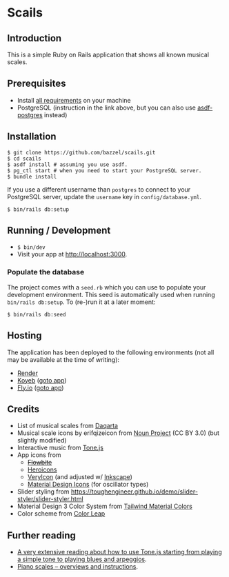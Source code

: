 # Scails

## Introduction

This is a simple Ruby on Rails application that shows all known musical scales.

## Prerequisites

- Install [all requirements](https://gorails.com/setup/macos/14-sonoma) on your machine
- PostgreSQL (instruction in the link above, but you can also use [asdf-postgres](https://github.com/smashedtoatoms/asdf-postgres) instead)

## Installation

```
$ git clone https://github.com/bazzel/scails.git
$ cd scails
$ asdf install # assuming you use asdf.
$ pg_ctl start # when you need to start your PostgreSQL server.
$ bundle install
```

If you use a different username than `postgres` to connect to your PostgreSQL server, update the `username` key in `config/database.yml`.

```
$ bin/rails db:setup
```

## Running / Development

- `$ bin/dev`
- Visit your app at [http://localhost:3000](http://localhost:3000).

### Populate the database

The project comes with a `seed.rb` which you can use to populate your development environment. This seed is automatically used when running `bin/rails db:setup`. To (re-)run it at a later moment:

`$ bin/rails db:seed`

## Hosting

The application has been deployed to the following environments (not all may be available at the time of writing):

- [Render](https://render.com/)
- [Koyeb](https://www.koyeb.com/) ([goto app](https://injured-ophelie-patrickbaselier.koyeb.app/))
- [Fly.io](https://fly.io/) ([goto app](https://scails-fragrant-forest-7349.fly.dev))

## Credits

- List of musical scales from [Daqarta](https://www.daqarta.com/dw_ss0a.htm)
- Musical scale icons by erifqizeicon from [Noun Project](https://thenounproject.com/browse/icons/term/musical-scale/) (CC BY 3.0) (but slightly modified)
- Interactive music from [Tone.js](https://tonejs.github.io/)
- App icons from
  - ~~[Flowbite](https://flowbite.com/icons/)~~
  - [Heroicons](https://heroicons.com/)
  - [VeryIcon](https://www.veryicon.com/icons/object/material_design_icons/) (and adjusted w/ [Inkscape](https://inkscape.org/))
  - [Material Design Icons](https://pictogrammers.com/library/mdi/category/audio/) (for oscillator types)
- Slider styling from https://toughengineer.github.io/demo/slider-styler/slider-styler.html
- Material Design 3 Color System from [Tailwind Material Colors](https://tailwind-material-colors-docs.vercel.app/)
- Color scheme from [Color Leap](https://colorleap.app/time/1950)

## Further reading

- [A very extensive reading about how to use Tone.js starting from playing a simple tone to playing blues and arpeggios](https://www.guitarland.com/MusicTheoryWithToneJS/TonejsSetup.html).
- [Piano scales – overviews and instructions](https://www.pianoscales.org/).
